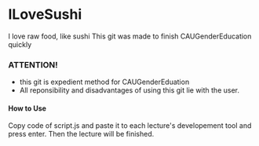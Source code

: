 # ILoveSushi
I love raw food, like sushi
This git was made to finish CAUGenderEducation quickly
### ATTENTION!
 * this git is expedient method for CAUGenderEduation
 * All reponsibility and disadvantages of using this git lie with the user.

#### How to Use

Copy code of script.js and paste it to each lecture's developement tool
and press enter. Then the lecture will be finished.
